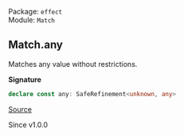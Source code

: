 Package: `effect`<br />
Module: `Match`<br />

## Match.any

Matches any value without restrictions.

**Signature**

```ts
declare const any: SafeRefinement<unknown, any>
```

[Source](https://github.com/Effect-TS/effect/tree/main/packages/effect/src/Match.ts#L985)

Since v1.0.0